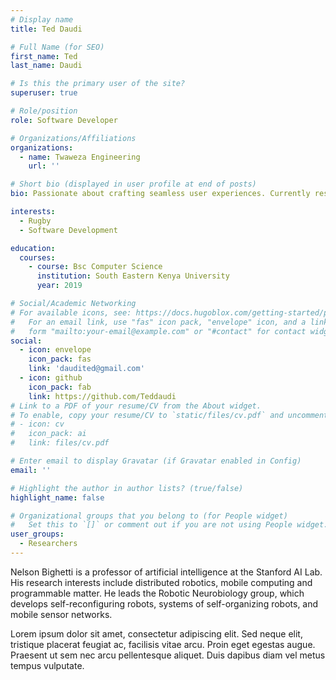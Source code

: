 ```yaml
---
# Display name
title: Ted Daudi

# Full Name (for SEO)
first_name: Ted
last_name: Daudi

# Is this the primary user of the site?
superuser: true

# Role/position
role: Software Developer

# Organizations/Affiliations
organizations:
  - name: Twaweza Engineering
    url: ''

# Short bio (displayed in user profile at end of posts)
bio: Passionate about crafting seamless user experiences. Currently responsible for backend development at Crestwood Marketing & Communications. Expertise in React, Next.js,Node.js, React Native, MongoDB, Shopify, Firebase, Gatsby, and AWS. B.Sc in Computer Science. Let's connect for innovative projects!

interests:
  - Rugby
  - Software Development

education:
  courses:
    - course: Bsc Computer Science
      institution: South Eastern Kenya University
      year: 2019

# Social/Academic Networking
# For available icons, see: https://docs.hugoblox.com/getting-started/page-builder/#icons
#   For an email link, use "fas" icon pack, "envelope" icon, and a link in the
#   form "mailto:your-email@example.com" or "#contact" for contact widget.
social:
  - icon: envelope
    icon_pack: fas
    link: 'daudited@gmail.com'
  - icon: github
    icon_pack: fab
    link: https://github.com/Teddaudi
# Link to a PDF of your resume/CV from the About widget.
# To enable, copy your resume/CV to `static/files/cv.pdf` and uncomment the lines below.
# - icon: cv
#   icon_pack: ai
#   link: files/cv.pdf

# Enter email to display Gravatar (if Gravatar enabled in Config)
email: ''

# Highlight the author in author lists? (true/false)
highlight_name: false

# Organizational groups that you belong to (for People widget)
#   Set this to `[]` or comment out if you are not using People widget.
user_groups:
  - Researchers
---
```


Nelson Bighetti is a professor of artificial intelligence at the Stanford AI Lab. His research interests include distributed robotics, mobile computing and programmable matter. He leads the Robotic Neurobiology group, which develops self-reconfiguring robots, systems of self-organizing robots, and mobile sensor networks.

Lorem ipsum dolor sit amet, consectetur adipiscing elit. Sed neque elit, tristique placerat feugiat ac, facilisis vitae arcu. Proin eget egestas augue. Praesent ut sem nec arcu pellentesque aliquet. Duis dapibus diam vel metus tempus vulputate.

